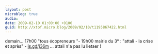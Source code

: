 ```yaml
---
layout: post
microblog: true
audio: 
date: 2009-02-10 01:00:00 +0100
guid: http://xtof.micro.blog/2009/02/10/t1195867422.html
---
```

demain... 17h00 "tous écopreneurs "-  19h00 mairie du 3° : "attali - la crise et après" - [is.gd/j36m](http://is.gd/j36m)  ... attali n'a pas lu lietaer !
